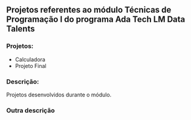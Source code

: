 

## Projetos referentes ao módulo Técnicas de Programação I do programa Ada Tech LM Data Talents

### Projetos:

- Calculadora
- Projeto Final

### Descrição:
Projetos desenvolvidos durante o módulo.

### Outra descrição

